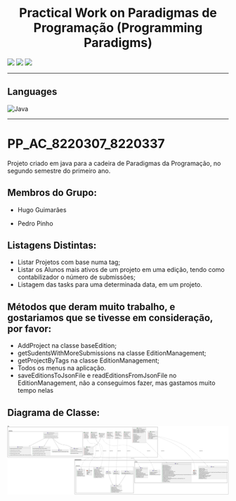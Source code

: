 <h1 align="center">Practical Work on Paradigmas de Programação (Programming Paradigms)</h1>

<p>
  <img src="http://img.shields.io/static/v1?style=for-the-badge&label=School%20year&message=2022/2023&color=sucess"/>
  <img src="http://img.shields.io/static/v1?style=for-the-badge&label=Discipline&message=PP&color=sucess"/>
  <img src="http://img.shields.io/static/v1?style=for-the-badge&label=Grade&message=17.8&color=sucess"/>
</p>

---

<h2>Languages</h2>
<p align="left"> 
  	<img src="https://img.shields.io/badge/java-%23ED8B00.svg?style=for-the-badge&amp;logo=java&amp;logoColor=white" alt="Java">
</p>

---

# PP_AC_8220307_8220337
Projeto criado em java para a cadeira de Paradigmas da Programação, no segundo semestre do primeiro ano. 


## Membros do Grupo:
 * Hugo Guimarães

 * Pedro Pinho

## Listagens Distintas:
 * Listar Projetos com base numa tag;
 * Listar os Alunos mais ativos de um projeto em uma edição, tendo como contabilizador o número de submissões;
 * Listagem das tasks para uma determinada data, em um projeto.

## Métodos que deram muito trabalho, e gostariamos que se tivesse em consideração, por favor:
 * AddProject na classe baseEdition;
 * getSudentsWithMoreSubmissions na classe EditionManagement;
 * getProjectByTags na classe EditionManagement;
 * Todos os menus na aplicação.
 * saveEditionsToJsonFile e readEditionsFromJsonFile no EditionManagement, não a conseguimos fazer, mas gastamos muito tempo nelas

## Diagrama de Classe:
<img title="ClassDiagram" alt="ClassDiagram" src="DiagramClasses.svg">
